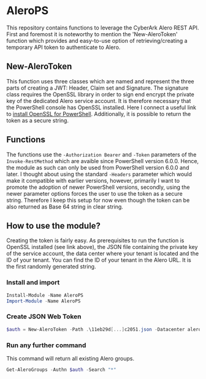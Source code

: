 # AleroPS
This repository contains functions to leverage the CyberArk Alero REST API. First and foremost it is noteworthy to mention the 'New-AleroToken' function which provides and easy-to-use option of retrieving/creating a temporary API token to authenticate to Alero.

## New-AleroToken
This function uses three classes which are named and represent the three parts of creating a JWT: Header, Claim set and Signature. The signature class requires the OpenSSL library in order to sign end encrypt the private key of the dedicated Alero service account. It is therefore necessary that the PowerShell console has OpenSSL installed. Here I connect a useful link to [install OpenSSL for PowerShell](https://adamtheautomator.com/install-openssl-powershell/). Additionally, it is possible to return the token as a secure string.

## Functions
The functions use the `-Authorization Bearer` and `-Token` parameters of the `Invoke-RestMethod` which are avaible since PowerShell version 6.0.0. Hence, the module as such can only be used from PowerShell version 6.0.0 and later. I thought about using the standard `-Headers` parameter which would make it compatible with earlier versions, however, primarily I want to promote the adoption of newer PowerShell versions, secondly, using the newer parameter options forces the user to use the token as a secure string. Therefore I keep this setup for now even though the token can be also returned as Base 64 string in clear string.

## How to use the module?

Creating the token is fairly easy. As prerequisites to run the function is OpenSSL installed (see link above), the JSON file containing the private key of the service account, the data center where your tenant is located and the ID of your tenant. You can find the ID of your tenant in the Alero URL. It is the first randomly generated string.

### Install and import
```PowerShell
Install-Module -Name AleroPS
Import-Module -Name AleroPS
```

### Create JSON Web Token
```PowerShell
$auth = New-AleroToken -Path .\11eb29d[...]c2051.json -Datacenter alero.io -TenantID 11eb0700[...]25fb604 -AsSecureString
```

### Run any further command
This command will return all existing Alero groups.
```PowerShell
Get-AleroGroups -Authn $auth -Search "*"
```
